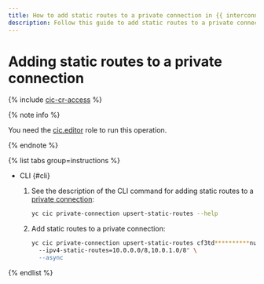 ```yaml
---
title: How to add static routes to a private connection in {{ interconnect-name }}
description: Follow this guide to add static routes to a private connection in {{ interconnect-name }}.
---
```


# Adding static routes to a private connection

{% include [cic-cr-access](../../_includes/interconnect/cic-cr-access.md) %}

{% note info %}

You need the [cic.editor](../security/index.md#cic-editor) role to run this operation.

{% endnote %}

{% list tabs group=instructions %}

- CLI {#cli}

  1. See the description of the CLI command for adding static routes to a [private connection](../concepts/priv-con.md):

      ```bash
      yc cic private-connection upsert-static-routes --help
      ```

  1. Add static routes to a private connection:

      ```bash
      yc cic private-connection upsert-static-routes cf3td**********nufvr \ 
        --ipv4-static-routes=10.0.0.0/8,10.0.1.0/8" \
        --async
      ```

{% endlist %}

